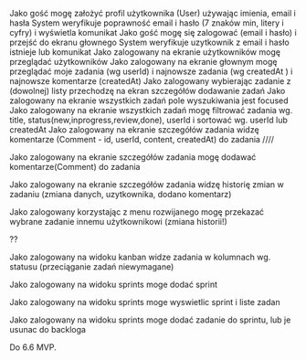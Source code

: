 Jako gość mogę założyć profil użytkownika (User) używając imienia, email i hasła
System weryfikuje poprawność email i hasło (7 znaków min, litery i cyfry) i wyświetla komunikat
Jako gość mogę się zalogować (email i hasło) i przejść do ekranu głownego
System weryfikuje uzytkownik z email i hasło istnieje lub komunikat
Jako zalogowany na ekranie użytkowników mogę przeglądać użytkowników
Jako zalogowany na ekranie głownym mogę przeglądać moje zadania (wg userId) i najnowsze zadania (wg createdAt ) i najnowsze komentarze (createdAt)
Jako zalogowany wybierając zadanie z (dowolnej) listy przechodzę na ekran szczegółów
dodawanie zadań
Jako zalogowany na ekranie wszystkich zadań pole wyszukiwania jest focused
Jako zalogowany na ekranie wszystkich zadań mogę filtrować zadania wg. title, status(new,inprogress,review,done), userId i sortować wg. userId lub createdAt
Jako zalogowany na ekranie szczegółów zadania widzę komentarze (Comment - id, userId, content, createdAt) do zadania
////

Jako zalogowany na ekranie szczegółów zadania mogę dodawać komentarze(Comment) do zadania

Jako zalogowany na ekranie szczegółów zadania widzę historię zmian w zadaniu (zmiana danych, uzytkownika, dodano komentarz)

Jako zalogowany korzystając z menu rozwijanego mogę przekazać wybrane zadanie innemu użytkownikowi (zmiana historii!)

??

Jako zalogowany na widoku kanban widze zadania w kolumnach wg. statusu (przeciąganie zadań niewymagane)

Jako zalogowany na widoku sprints moge dodać sprint

Jako zalogowany na widoku sprints moge wyswietlic sprint i liste zadan

Jako zalogowany na widoku sprints moge dodać zadanie do sprintu, lub je usunac do backloga

Do 6.6 MVP.
